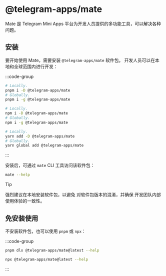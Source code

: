 # @telegram-apps/mate

Mate 是 Telegram Mini Apps
平台为开发人员提供的多功能工具，可以解决各种问题。

## 安装

要开始使用 Mate，需要安装 `@telegram-apps/mate`
软件包。 开发人员可以在本地和全球范围内进行开发：

:::code-group

```bash [pnpm]
# Locally.
pnpm i -D @telegram-apps/mate
# Globally.
pnpm i -g @telegram-apps/mate
```

```bash [npm]
# Locally.
npm i -D @telegram-apps/mate
# Globally.
npm i -g @telegram-apps/mate
```

```bash [yarn]
# Locally.
yarn add -D @telegram-apps/mate
# Globally.
yarn global add @telegram-apps/mate
```

:::

安装后，可通过 `mate` CLI 工具访问该软件包：

```bash
mate --help
```

> [!TIP]
> 强烈建议在本地安装软件包，以避免
> 对软件包版本的混淆，并确保
> 开发团队内部使用体验的一致性。

## 免安装使用

不安装软件包，也可以使用 `pnpm` 或 `npx`：

:::code-group

```bash [pnpm]
pnpm dlx @telegram-apps/mate@latest --help
```

```bash [npx]
npx @telegram-apps/mate@latest --help
```

:::
